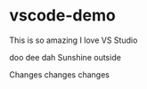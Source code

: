 # vscode-demo
This is so amazing
I love VS Studio



doo dee dah
Sunshine outside

Changes changes changes